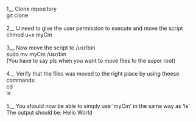 1__
Clone repository\
  git clone <repository-url>\
  \
2__
U need to give the user permission to execute and move the script\
  chmod u+x myCm\
  \
3__
Now move the script to /usr/bin\
  sudo mv myCm /usr/bin\
  (You have to say pls when you want to move files to the super root)\
\
4__
Verify that the files was moved to the right place by using theese commands:\
  cd\
  ls\
\
5__ 
You should now be able to simply use 'myCm' in the same way as 'ls'\
  The output should be: Hello World
